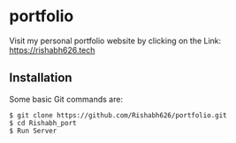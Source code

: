 # portfolio
Visit my personal portfolio website by clicking on the Link: https://rishabh626.tech

## Installation

Some basic Git commands are:

```
$ git clone https://github.com/Rishabh626/portfolio.git
$ cd Rishabh_port
$ Run Server
```
